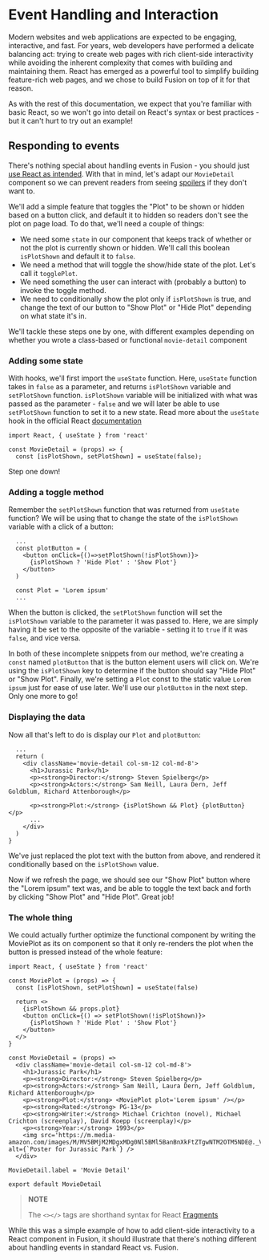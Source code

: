Event Handling and Interaction
==============================

Modern websites and web applications are expected to be engaging, interactive, and fast. For years, web developers have performed a delicate balancing act: trying to create web pages with rich client-side interactivity while avoiding the inherent complexity that comes with building and maintaining them. React has emerged as a powerful tool to simplify building feature-rich web pages, and we chose to build Fusion on top of it for that reason.

As with the rest of this documentation, we expect that you're familiar with basic React, so we won't go into detail on React's syntax or best practices - but it can't hurt to try out an example!

Responding to events
--------------------

There's nothing special about handling events in Fusion - you should just [use React as intended](https://reactjs.org/docs/handling-events.html). With that in mind, let's adapt our `MovieDetail` component so we can prevent readers from seeing [spoilers](https://www.geeky-gadgets.com/wp-content/uploads/2009/09/movie-spoilers-t-shirt_1.jpg) if they don't want to.

We'll add a simple feature that toggles the "Plot" to be shown or hidden based on a button click, and default it to hidden so readers don't see the plot on page load. To do that, we'll need a couple of things:

*   We need some `state` in our component that keeps track of whether or not the plot is currently shown or hidden. We'll call this boolean `isPlotShown` and default it to `false`.
*   We need a method that will toggle the show/hide state of the plot. Let's call it `togglePlot`.
*   We need something the user can interact with (probably a button) to invoke the toggle method.
*   We need to conditionally show the plot only if `isPlotShown` is true, and change the text of our button to "Show Plot" or "Hide Plot" depending on what state it's in.

We'll tackle these steps one by one, with different examples depending on whether you wrote a class-based or functional `movie-detail` component

### Adding some state

With hooks, we'll first import the `useState` function. Here, `useState` function takes in `false` as a parameter, and returns `isPlotShown` variable and `setPlotShown` function. `isPlotShown` variable will be initialized with what was passed as the parameter - `false` and we will later be able to use `setPlotShown` function to set it to a new state. Read more about the `useState` hook in the official React [documentation](https://reactjs.org/docs/hooks-state.html)

    import React, { useState } from 'react'
    
    const MovieDetail = (props) => {
      const [isPlotShown, setPlotShown] = useState(false);
    

Step one down!

### Adding a toggle method

Remember the `setPlotShown` function that was returned from `useState` function? We will be using that to change the state of the `isPlotShown` variable with a click of a button:

      ...
      const plotButton = (
        <button onClick={()=>setPlotShown(!isPlotShown)}>
          {isPlotShown ? 'Hide Plot' : 'Show Plot'}
        </button>
      )
    
      const Plot = 'Lorem ipsum'
      ...
    

When the button is clicked, the `setPlotShown` function will set the `isPlotShown` variable to the parameter it was passed to. Here, we are simply having it be set to the opposite of the variable - setting it to `true` if it was `false`, and vice versa.

In both of these incomplete snippets from our method, we're creating a `const` named `plotButton` that is the button element users will click on. We're using the `isPlotShown` key to determine if the button should say "Hide Plot" or "Show Plot". Finally, we're setting a `Plot` const to the static value `Lorem ipsum` just for ease of use later. We'll use our `plotButton` in the next step. Only one more to go!

### Displaying the data

Now all that's left to do is display our `Plot` and `plotButton`:

      ...
      return (
        <div className='movie-detail col-sm-12 col-md-8'>
          <h1>Jurassic Park</h1>
          <p><strong>Director:</strong> Steven Spielberg</p>
          <p><strong>Actors:</strong> Sam Neill, Laura Dern, Jeff Goldblum, Richard Attenborough</p>
    
          <p><strong>Plot:</strong> {isPlotShown && Plot} {plotButton} </p>
          ...
        </div>
      )
    }
    

We've just replaced the plot text with the button from above, and rendered it conditionally based on the `isPlotShown` value.

Now if we refresh the page, we should see our "Show Plot" button where the "Lorem ipsum" text was, and be able to toggle the text back and forth by clicking "Show Plot" and "Hide Plot". Great job!

### The whole thing

We could actually further optimize the functional component by writing the MoviePlot as its on component so that it only re-renders the plot when the button is pressed instead of the whole feature:

    import React, { useState } from 'react'
    
    const MoviePlot = (props) => {
      const [isPlotShown, setPlotShown] = useState(false)
    
      return <>
        {isPlotShown && props.plot}
        <button onClick={() => setPlotShown(!isPlotShown)}>
          {isPlotShown ? 'Hide Plot' : 'Show Plot'}
        </button>
      </>
    }
    
    const MovieDetail = (props) =>
      <div className='movie-detail col-sm-12 col-md-8'>
        <h1>Jurassic Park</h1>
        <p><strong>Director:</strong> Steven Spielberg</p>
        <p><strong>Actors:</strong> Sam Neill, Laura Dern, Jeff Goldblum, Richard Attenborough</p>
        <p><strong>Plot:</strong> <MoviePlot plot='Lorem ipsum' /></p>
        <p><strong>Rated:</strong> PG-13</p>
        <p><strong>Writer:</strong> Michael Crichton (novel), Michael Crichton (screenplay), David Koepp (screenplay)</p>
        <p><strong>Year:</strong> 1993</p>
        <img src='https://m.media-amazon.com/images/M/MV5BMjM2MDgxMDg0Nl5BMl5BanBnXkFtZTgwNTM2OTM5NDE@._V1_SX300.jpg' alt={`Poster for Jurassic Park`} />
      </div>
    
    MovieDetail.label = 'Movie Detail'
    
    export default MovieDetail
    

> **NOTE**
> 
> The `<></>` tags are shorthand syntax for React [Fragments](https://reactjs.org/docs/fragments.html)

While this was a simple example of how to add client-side interactivity to a React component in Fusion, it should illustrate that there's nothing different about handling events in standard React vs. Fusion.